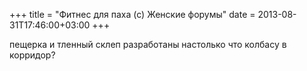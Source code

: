 +++
title = "Фитнес для паха (с) Женские форумы"
date = 2013-08-31T17:46:00+03:00
+++

пещерка и тленный склеп разработаны настолько что колбасу в корридор?


